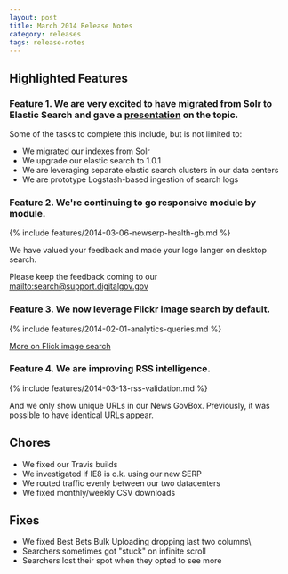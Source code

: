```yaml
---
layout: post
title: March 2014 Release Notes
category: releases
tags: release-notes
---
```


## Highlighted Features

### Feature 1. We are very excited to have migrated from Solr to Elastic Search and gave a [presentation](http://search.digitalgov.gov/blog/search-big-data.html) on the topic.

Some of the tasks to complete this include, but is not limited to:

* We migrated our indexes from Solr
* We upgrade our elastic search to 1.0.1
* We are leveraging separate elastic search clusters in our data centers
* We are prototype Logstash-based ingestion of search logs

### Feature 2. We're continuing to go responsive module by module.

{% include features/2014-03-06-newserp-health-gb.md %}

We have valued your feedback and made your logo langer on desktop search. 
 
Please keep the feedback coming to our <mailto:search@support.digitalgov.gov>

### Feature 3. We now leverage Flickr image search by default. 

{% include features/2014-02-01-analytics-queries.md %}

[More on Flick image search](http://search.digitalgov.gov/manual/flickr.html)

### Feature 4. We are improving RSS intelligence.

{% include features/2014-03-13-rss-validation.md %}

And we only show unique URLs in our News GovBox. Previously, it was possible to have identical URLs appear.

## Chores

* We fixed our Travis builds 
* We investigated if IE8 is o.k. using our new SERP 
* We routed traffic evenly between our two datacenters
* We fixed monthly/weekly CSV downloads 

## Fixes

* We fixed Best Bets Bulk Uploading dropping last two columns\
* Searchers sometimes got "stuck" on infinite scroll 
* Searchers lost their spot when they opted to see more 